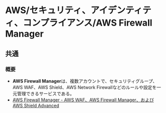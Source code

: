 # AWS/セキュリティ、アイデンティティ、コンプライアンス/AWS Firewall Manager

## 共通

### 概要

- **AWS Firewall Manager**は、複数アカウントで、セキュリティグループ、AWS WAF、AWS Shield、AWS Network Firewallなどのルールや設定を一元管理できるサービスである。
- [AWS Firewall Manager - AWS WAF、AWS Firewall Manager、および AWS Shield Advanced](https://docs.aws.amazon.com/ja_jp/waf/latest/developerguide/fms-chapter.html)
